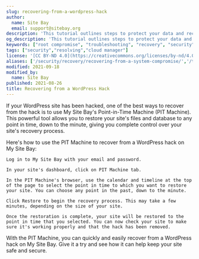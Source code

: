 ```yaml
---
slug: recovering-from-a-wordpress-hack
author:
  name: Site Bay
  email: support@sitebay.org
description: 'This tutorial outlines steps to protect your data and recover your system in the event of a suspected system compromise.'
og_description: 'This tutorial outlines steps to protect your data and recover your system in the event of a suspected system compromise.'
keywords: ["root compromise", "troubleshooting", "recovery", "security"]
tags: ["security","resolving","cloud manager"]
license: '[CC BY-ND 4.0](https://creativecommons.org/licenses/by-nd/4.0)'
aliases: ['/security/recovery/recovering-from-a-system-compromise/','/troubleshooting/compromise-recovery/','/security/recovering-from-a-system-compromise/']
modified: 2021-09-18
modified_by:
  name: Site Bay
published: 2021-08-26
title: Recovering from a WordPress Hack
---
```


If your WordPress site has been hacked, one of the best ways to recover from the hack is to use My Site Bay's Point-in-Time Machine (PIT Machine). This powerful tool allows you to restore your site's files and database to any point in time, down to the minute, giving you complete control over your site's recovery process.

Here's how to use the PIT Machine to recover from a WordPress hack on My Site Bay:

    Log in to My Site Bay with your email and password.

    In your site's dashboard, click on PIT Machine tab.

    In the PIT Machine's browser, use the calendar and timeline at the top of the page to select the point in time to which you want to restore your site. You can choose any point in the past, down to the minute.

    Click Restore to begin the recovery process. This may take a few minutes, depending on the size of your site.

    Once the restoration is complete, your site will be restored to the point in time that you selected. You can now check your site to make sure it's working properly and that the hack has been removed.

With the PIT Machine, you can quickly and easily recover from a WordPress hack on My Site Bay. Give it a try and see how it can help keep your site safe and secure.
